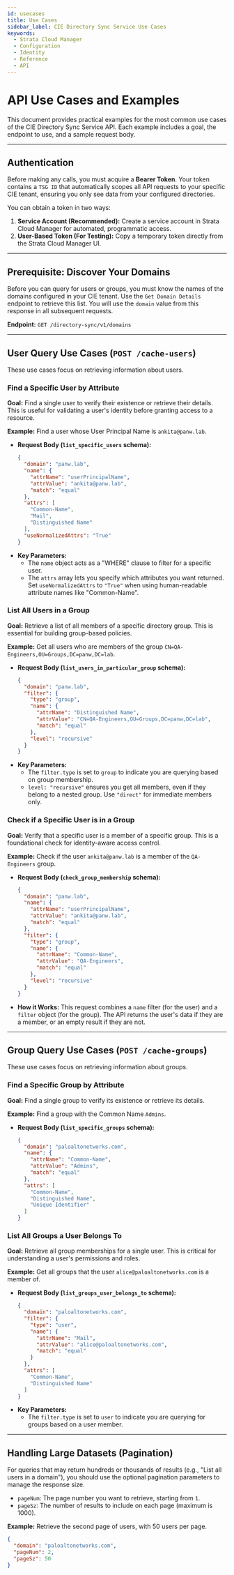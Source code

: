 ```yaml
---
id: usecases
title: Use Cases
sidebar_label: CIE Directory Sync Service Use Cases
keywords:
  - Strata Cloud Manager
  - Configuration
  - Identity
  - Reference
  - API
---
```


# API Use Cases and Examples

This document provides practical examples for the most common use cases of the CIE Directory Sync Service API. Each example includes a goal, the endpoint to use, and a sample request body.

---

## Authentication

Before making any calls, you must acquire a **Bearer Token**. Your token contains a `TSG ID` that automatically scopes all API requests to your specific CIE tenant, ensuring you only see data from your configured directories.

You can obtain a token in two ways:
1.  **Service Account (Recommended):** Create a service account in Strata Cloud Manager for automated, programmatic access.
2.  **User-Based Token (For Testing):** Copy a temporary token directly from the Strata Cloud Manager UI.

---

## Prerequisite: Discover Your Domains

Before you can query for users or groups, you must know the names of the domains configured in your CIE tenant. Use the `Get Domain Details` endpoint to retrieve this list. You will use the `domain` value from this response in all subsequent requests.

**Endpoint:** `GET /directory-sync/v1/domains`

---

## User Query Use Cases (`POST /cache-users`)

These use cases focus on retrieving information about users.

### Find a Specific User by Attribute

**Goal:** Find a single user to verify their existence or retrieve their details. This is useful for validating a user's identity before granting access to a resource.

**Example:** Find a user whose User Principal Name is `ankita@panw.lab`.

* **Request Body (`list_specific_users` schema):**
    ```json
    {
      "domain": "panw.lab",
      "name": {
        "attrName": "userPrincipalName",
        "attrValue": "ankita@panw.lab",
        "match": "equal"
      },
      "attrs": [
        "Common-Name",
        "Mail",
        "Distinguished Name"
      ],
      "useNormalizedAttrs": "True"
    }
    ```
* **Key Parameters:**
    * The `name` object acts as a "WHERE" clause to filter for a specific user.
    * The `attrs` array lets you specify which attributes you want returned. Set `useNormalizedAttrs` to `"True"` when using human-readable attribute names like "Common-Name".

### List All Users in a Group

**Goal:** Retrieve a list of all members of a specific directory group. This is essential for building group-based policies.

**Example:** Get all users who are members of the group `CN=QA-Engineers,OU=Groups,DC=panw,DC=lab`.

* **Request Body (`list_users_in_particular_group` schema):**
    ```json
    {
      "domain": "panw.lab",
      "filter": {
        "type": "group",
        "name": {
          "attrName": "Distinguished Name",
          "attrValue": "CN=QA-Engineers,OU=Groups,DC=panw,DC=lab",
          "match": "equal"
        },
        "level": "recursive"
      }
    }
    ```
* **Key Parameters:**
    * The `filter.type` is set to `group` to indicate you are querying based on group membership.
    * `level: "recursive"` ensures you get all members, even if they belong to a nested group. Use `"direct"` for immediate members only.

### Check if a Specific User is in a Group

**Goal:** Verify that a specific user is a member of a specific group. This is a foundational check for identity-aware access control.

**Example:** Check if the user `ankita@panw.lab` is a member of the `QA-Engineers` group.

* **Request Body (`check_group_membership` schema):**
    ```json
    {
      "domain": "panw.lab",
      "name": {
        "attrName": "userPrincipalName",
        "attrValue": "ankita@panw.lab",
        "match": "equal"
      },
      "filter": {
        "type": "group",
        "name": {
          "attrName": "Common-Name",
          "attrValue": "QA-Engineers",
          "match": "equal"
        },
        "level": "recursive"
      }
    }
    ```
* **How it Works:** This request combines a `name` filter (for the user) and a `filter` object (for the group). The API returns the user's data if they are a member, or an empty result if they are not.

---

## Group Query Use Cases (`POST /cache-groups`)

These use cases focus on retrieving information about groups.

### Find a Specific Group by Attribute

**Goal:** Find a single group to verify its existence or retrieve its details.

**Example:** Find a group with the Common Name `Admins`.

* **Request Body (`list_specific_groups` schema):**
    ```json
    {
      "domain": "paloaltonetworks.com",
      "name": {
        "attrName": "Common-Name",
        "attrValue": "Admins",
        "match": "equal"
      },
      "attrs": [
        "Common-Name",
        "Distinguished Name",
        "Unique Identifier"
      ]
    }
    ```

### List All Groups a User Belongs To

**Goal:** Retrieve all group memberships for a single user. This is critical for understanding a user's permissions and roles.

**Example:** Get all groups that the user `alice@paloaltonetworks.com` is a member of.

* **Request Body (`list_groups_user_belongs_to` schema):**
    ```json
    {
      "domain": "paloaltonetworks.com",
      "filter": {
        "type": "user",
        "name": {
          "attrName": "Mail",
          "attrValue": "alice@paloaltonetworks.com",
          "match": "equal"
        }
      },
      "attrs": [
        "Common-Name",
        "Distinguished Name"
      ]
    }
    ```
* **Key Parameters:**
    * The `filter.type` is set to `user` to indicate you are querying for groups based on a user member.

---

## Handling Large Datasets (Pagination)

For queries that may return hundreds or thousands of results (e.g., "List all users in a domain"), you should use the optional pagination parameters to manage the response size.

* `pageNum`: The page number you want to retrieve, starting from `1`.
* `pageSz`: The number of results to include on each page (maximum is 1000).

**Example:** Retrieve the second page of users, with 50 users per page.
```json
{
  "domain": "paloaltonetworks.com",
  "pageNum": 2,
  "pageSz": 50
}
```